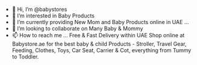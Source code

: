- 👋 Hi, I’m @babystores
- 👀 I’m interested in Baby Products
- 🌱 I’m currently providing New Mom and Baby Products online in UAE ...
- 💞️ I’m looking to collaborate on Many Baby & Mommy 
- 📫 How to reach me ...
Free & Fast Delivery within UAE
Shop online at Babystore.ae for the best baby & child Products - Stroller, Travel Gear, Feeding, Clothes, Toys, Car Seat, Carrier & Cot, everything from Tummy to Toddler.
<!---
babystores/babystores is a ✨ special ✨ repository because its `README.md` (this file) appears on your GitHub profile.
You can click the Preview link to take a look at your changes.
--->
